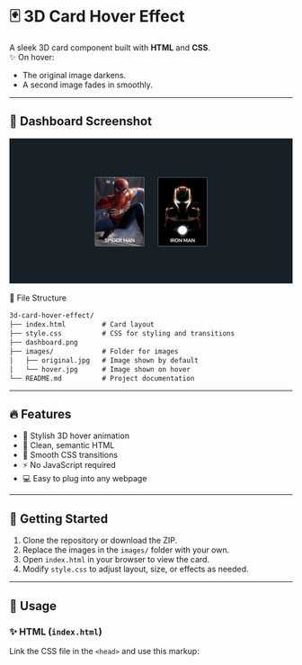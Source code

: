 # 🃏 3D Card Hover Effect

A sleek 3D card component built with **HTML** and **CSS**.  
✨ On hover:
- The original image darkens.
- A second image fades in smoothly.

---

## 📸 Dashboard Screenshot

![Dashboard Preview](dashboard.png)

📂 File Structure

```
3d-card-hover-effect/
├── index.html         # Card layout
├── style.css          # CSS for styling and transitions
├── dashboard.png         
├── images/            # Folder for images
│   ├── original.jpg   # Image shown by default
│   └── hover.jpg      # Image shown on hover
└── README.md          # Project documentation

```

---

## 🔥 Features

- 🎨 Stylish 3D hover animation
- 🧼 Clean, semantic HTML
- 💅 Smooth CSS transitions
- ⚡ No JavaScript required
- 💻 Easy to plug into any webpage

---

## 🚀 Getting Started

1. Clone the repository or download the ZIP.
2. Replace the images in the `images/` folder with your own.
3. Open `index.html` in your browser to view the card.
4. Modify `style.css` to adjust layout, size, or effects as needed.

---

## 🔧 Usage

### ✨ HTML (`index.html`)

Link the CSS file in the `<head>` and use this markup:

```html
